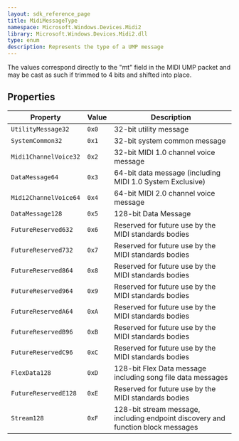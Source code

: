 ```yaml
---
layout: sdk_reference_page
title: MidiMessageType
namespace: Microsoft.Windows.Devices.Midi2
library: Microsoft.Windows.Devices.Midi2.dll
type: enum
description: Represents the type of a UMP message
---
```


The values correspond directly to the "mt" field in the MIDI UMP packet and may be cast as such if trimmed to 4 bits and shifted into place.

## Properties

| Property | Value | Description |
| -------- | ------- | ------ |
| `UtilityMessage32` | `0x0` | 32-bit utility message |
| `SystemCommon32` | `0x1` | 32-bit system common message |
| `Midi1ChannelVoice32` | `0x2` | 32-bit MIDI 1.0 channel voice message |
| `DataMessage64` | `0x3` | 64-bit data message (including MIDI 1.0 System Exclusive) |
| `Midi2ChannelVoice64` | `0x4` | 64-bit MIDI 2.0 channel voice message |
| `DataMessage128` | `0x5` | 128-bit Data Message |
| `FutureReserved632` | `0x6` | Reserved for future use by the MIDI standards bodies |
| `FutureReserved732` | `0x7` | Reserved for future use by the MIDI standards bodies |
| `FutureReserved864` | `0x8` | Reserved for future use by the MIDI standards bodies |
| `FutureReserved964` | `0x9` | Reserved for future use by the MIDI standards bodies |
| `FutureReservedA64` | `0xA` | Reserved for future use by the MIDI standards bodies |
| `FutureReservedB96` | `0xB` | Reserved for future use by the MIDI standards bodies |
| `FutureReservedC96` | `0xC` | Reserved for future use by the MIDI standards bodies |
| `FlexData128` | `0xD` | 128-bit Flex Data message including song file data messages |
| `FutureReservedE128` | `0xE` | Reserved for future use by the MIDI standards bodies |
| `Stream128` | `0xF` | 128-bit stream message, including endpoint discovery and function block messages |
